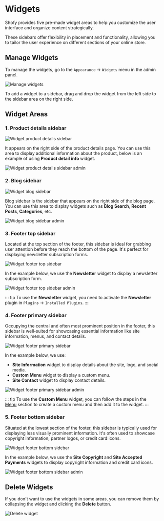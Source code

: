 # Widgets

Shofy provides five pre-made widget areas to help you customize the user interface and organize content strategically.

These sidebars offer flexibility in placement and functionality, allowing you to tailor the user experience on different
sections of your online store.

## Manage Widgets

To manage the widgets, go to the `Appearance` -> `Widgets` menu in the admin panel.

![Manage widgets](./images/widget-manage-widgets.png)

To add a widget to a sidebar, drag and drop the widget from the left side to the sidebar area on the right side.

## Widget Areas

### 1. Product details sidebar

![Widget product details sidebar](./images/widget-product-detail-sidebar.png)

It appears on the right side of the product details page. You can use this area to display additional information about
the product, below is an example of using **Product detail info** widget.

![Widget product details sidebar admin](./images/widget-product-detail-sidebar-admin.png)

### 2. Blog sidebar

![Widget blog sidebar](./images/widget-blog-sidebar.png)

Blog sidebar is the sidebar that appears on the right side of the blog page. You can use this area to display widgets
such as **Blog Search**, **Recent Posts**, **Categories**, etc.

![Widget blog sidebar admin](./images/widget-blog-sidebar-admin.png)

### 3. Footer top sidebar

Located at the top section of the footer, this sidebar is ideal for grabbing user attention before they reach the bottom
of the page. It's perfect for displaying newsletter subscription forms.

![Widget footer top sidebar](./images/widget-footer-top-sidebar.png)

In the example below, we use the **Newsletter** widget to display a newsletter subscription form.

![Widget footer top sidebar admin](./images/widget-footer-top-sidebar-admin.png)

::: tip
To use the **Newsletter** widget, you need to activate the **Newsletter** plugin in `Plugins` -> `Installed Plugins`.
:::

### 4. Footer primary sidebar

Occupying the central and often most prominent position in the footer, this sidebar is well-suited for showcasing
essential information like site information, menus, and contact details.

![Widget footer primary sidebar](./images/widget-footer-primary-sidebar.png)

In the example below, we use:

* **Site Information** widget to display details about the site, logo, and social media.
* **Custom Menu** widget to display a custom menu.
* **Site Contact** widget to display contact details.

![Widget footer primary sidebar admin](./images/widget-footer-primary-sidebar-admin.png)

::: tip
To use the **Custom Menu** widget, you can follow the steps in the [Menu](./usage-menu.md) section to create a custom
menu and then add it to the widget.
:::

### 5. Footer bottom sidebar

Situated at the lowest section of the footer, this sidebar is typically used for displaying less visually prominent
information. It's often used to showcase copyright information, partner logos, or credit card icons.

![Widget footer bottom sidebar](./images/widget-footer-bottom-sidebar.png)

In the example below, we use the **Site Copyright** and **Site Accepted Payments** widgets to display copyright
information and credit card icons.

![Widget footer bottom sidebar admin](./images/widget-footer-bottom-sidebar-admin.png)

## Delete Widgets

If you don't want to use the widgets in some areas, you can remove them by collapsing the widget and clicking the
**Delete** button.

![Delete widget](./images/widget-delete-widget.png)
